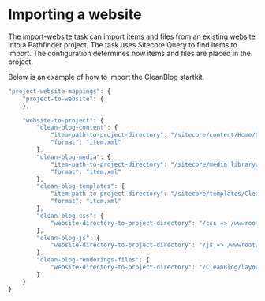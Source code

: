 # Importing a website
The import-website task can import items and files from an existing website into a Pathfinder project. The task uses Sitecore Query to find items
to import. The configuration determines how items and files are placed in the project.

Below is an example of how to import the CleanBlog startkit.

```js
"project-website-mappings": {
    "project-to-website": {
    },

    "website-to-project": {
        "clean-blog-content": {
            "item-path-to-project-directory": "/sitecore/content/Home/CleanBlog => /content/master/sitecore/content/Home/CleanBlog",
            "format": "item.xml"
        },
        "clean-blog-media": {
            "item-path-to-project-directory": "/sitecore/media library/CleanBlog => /wwwroot/img",
            "format": "item.xml" 
        },
        "clean-blog-templates": {
            "item-path-to-project-directory": "/sitecore/templates/CleanBlog => /content/master/sitecore/templates/CleanBlog",
            "format": "item.xml" 
        },
        "clean-blog-css": {
            "website-directory-to-project-directory": "/css => /wwwroot/css" 
        },
        "clean-blog-js": {
            "website-directory-to-project-directory": "/js => /wwwroot/js" 
        },
        "clean-blog-renderings-files": {
            "website-directory-to-project-directory": "/CleanBlog/layout/renderings => /wwwroot" 
        }
    }
}
``` 

